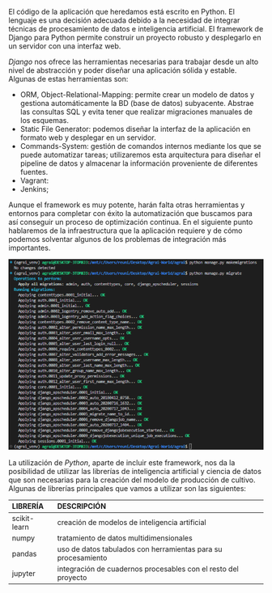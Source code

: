 El código de la aplicación que heredamos está escrito en Python. El lenguaje es una decisión adecuada debido a la necesidad de integrar técnicas de procesamiento de datos e inteligencia artificial. El framework de Django para Python permite construir un proyecto robusto y desplegarlo en un servidor con una interfaz web.

*Django* nos ofrece las herramientas necesarias para trabajar desde un alto nivel de abstracción y poder diseñar una aplicación sólida y estable. Algunas de estas herramientas son:

- ORM, Object-Relational-Mapping: permite crear un modelo de datos y gestiona automáticamente la BD (base de datos) subyacente. Abstrae las consultas SQL y evita tener que realizar migraciones manuales de los esquemas.
- Static File Generator: podemos diseñar la interfaz de la aplicación en formato web y desplegar en un servidor.
- Commands-System: gestión de comandos internos mediante los que se puede automatizar tareas; utilizaremos esta arquitectura para diseñar el pipeline de datos y almacenar la información proveniente de diferentes fuentes.
- Vagrant:
- Jenkins;

Aunque el framework es muy potente, harán falta otras herramientas y entornos para completar con éxito la automatización que buscamos para así conseguir un proceso de optimización continua. En el siguiente punto hablaremos de la infraestructura que la aplicación requiere y de cómo podemos solventar algunos de los problemas de integración más importantes.

![caption](figures/django_migrate.PNG) 

La utilización de *Python*, aparte de incluir este framework, nos da la posibilidad de utilizar las librerías de inteligencia artificial y ciencia de datos que son necesarias para la creación del modelo de producción de cultivo. Algunas de librerías principales que vamos a utilizar son las siguientes:

LIBRERÍA | DESCRIPCIÓN
:----------------|:-------------
scikit-learn | creación de modelos de inteligencia artificial
numpy | tratamiento de datos multidimensionales
pandas | uso de datos tabulados con herramientas para su procesamiento
jupyter | integración de cuadernos procesables con el resto del proyecto


